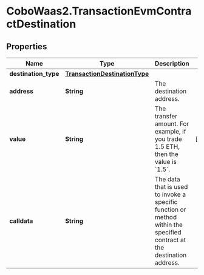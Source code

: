 # CoboWaas2.TransactionEvmContractDestination

## Properties

Name | Type | Description | Notes
------------ | ------------- | ------------- | -------------
**destination_type** | [**TransactionDestinationType**](TransactionDestinationType.md) |  | 
**address** | **String** | The destination address. | 
**value** | **String** | The transfer amount. For example, if you trade 1.5 ETH, then the value is &#x60;1.5&#x60;.  | [optional] 
**calldata** | **String** | The data that is used to invoke a specific function or method within the specified contract at the destination address.  | 


